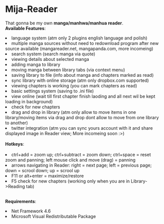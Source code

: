 # Mija-Reader

That gonna be my own <b>manga/manhwa/manhua reader</b>.
<br><b>Available Features</b>:
<br><li>language system (atm only 2 plugins english language and polish)
<br><li>multiple manga sources without need to redownload program after new source available (mangareader.net, mangapanda.com, more incomeing)
<br><li>search system (search manga via quote)
<br><li>viewing details about selected manga
<br><li>adding manga to library
<br><li>moving manga between library tabs (via context menu)
<br><li>saving library to file (info about manga and chapters marked as read)
<br><li>sync library with online storage (atm only dropbox.com supported)
<br><li>viewing chapters is working (you can mark chapters as read)
<br><li>basic settings system (saving to .ini file)
<br><li>view online (wait till first chapter finish laoding and all next wil be kept loading in background)
<br><li>check for new chapters
<br><li>drag and drop in library (atm only allow to move items in one library/moving items via drag and drop dont allow to move from one library to another)
<br><li>twitter integration (atm you can sync yours account with it and share displayed image in Reader view; More incomeing soon :>)
<br>
<br><b>Hotkeys</b>:
<br>
<br><li>ctrl+add = zoom up; ctrl+subtract = zoom down; ctrl+space = reset zoom and panning; left mouse click and move (drag) = panning
<br><li>arrows navigating in Reader: right = next page; left = previous page; down = scrool down; up = scrool up
<br><li>F11 or alt+enter = maximize/restore
<br><li>F5 check for new chapters (working only when you are in Library->Reading tab)

<br><b>Requirements</b>:
<br><li>Net Framework 4.6
<br><li>Microsoft Visual Redistributable Package